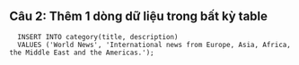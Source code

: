 ## Câu 2: Thêm 1 dòng dữ liệu trong bất kỳ table

```
  INSERT INTO category(title, description) 
  VALUES ('World News', 'International news from Europe, Asia, Africa, the Middle East and the Americas.');
```
